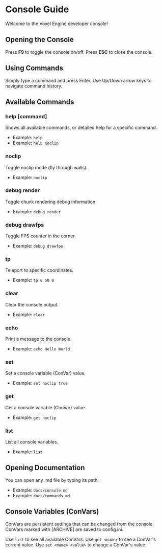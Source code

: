 # Console Guide

Welcome to the Voxel Engine developer console!

## Opening the Console

Press **F9** to toggle the console on/off.
Press **ESC** to close the console.

## Using Commands

Simply type a command and press Enter. Use Up/Down arrow keys to navigate command history.

## Available Commands

### help [command]
Shows all available commands, or detailed help for a specific command.
- Example: `help`
- Example: `help noclip`

### noclip
Toggle noclip mode (fly through walls).
- Example: `noclip`

### debug render
Toggle chunk rendering debug information.
- Example: `debug render`

### debug drawfps
Toggle FPS counter in the corner.
- Example: `debug drawfps`

### tp <x> <y> <z>
Teleport to specific coordinates.
- Example: `tp 0 50 0`

### clear
Clear the console output.
- Example: `clear`

### echo <message>
Print a message to the console.
- Example: `echo Hello World`

### set <name> <value>
Set a console variable (ConVar) value.
- Example: `set noclip true`

### get <name>
Get a console variable (ConVar) value.
- Example: `get noclip`

### list
List all console variables.
- Example: `list`

## Opening Documentation

You can open any .md file by typing its path:
- Example: `docs/console.md`
- Example: `docs/commands.md`

## Console Variables (ConVars)

ConVars are persistent settings that can be changed from the console.
ConVars marked with [ARCHIVE] are saved to config.ini.

Use `list` to see all available ConVars.
Use `get <name>` to see a ConVar's current value.
Use `set <name> <value>` to change a ConVar's value.
